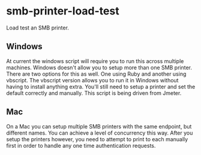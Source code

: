 smb-printer-load-test
=====================

Load test an SMB printer.

## Windows

At current the windows script will require you to run this across multiple machines.  Windows doesn't allow you to setup more than one SMB printer.  There are two options for this as well.  One using Ruby and another using vbscript.  The vbscript version allows you to run it in Windows without having to install anything extra.  You'll still need to setup a printer and set the default correctly and manually.  This script is being driven from Jmeter.

## Mac

On a Mac you can setup multiple SMB printers with the same endpoint, but different names.  You can achieve a level of concurrency this way.  After you setup the printers however, you need to attempt to print to each manually first in order to handle any one time authentication requests.



